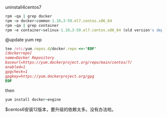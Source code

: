 uninstall4centos7
```Ruby
rpm -qa | grep docker
rpm -e docker-common-1.10.3-59.el7.centos.x86_64
rpm -qa | grep container
rpm -e container-selinux-1.10.3-59.el7.centos.x86_64 (old version's dependency)

```
@update yum rep
```Ruby
tee /etc/yum.repos.d/docker.repo <<-'EOF'
[dockerrepo]
name=Docker Repository
baseurl=https://yum.dockerproject.org/repo/main/centos/7/
enabled=1
gpgcheck=1
gpgkey=https://yum.dockerproject.org/gpg
EOF

```
then 
```Ruby
yum install docker-engine 
```

$centos6安装12版本，要升级的依赖太多。没有办法啦。

